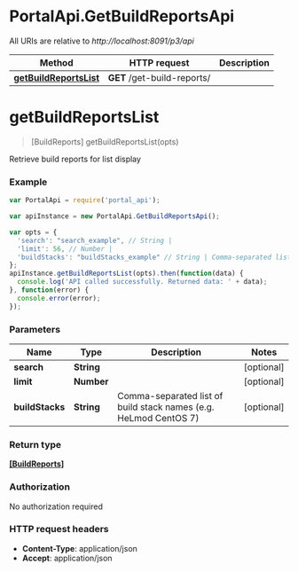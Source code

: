 # PortalApi.GetBuildReportsApi

All URIs are relative to *http://localhost:8091/p3/api*

Method | HTTP request | Description
------------- | ------------- | -------------
[**getBuildReportsList**](GetBuildReportsApi.md#getBuildReportsList) | **GET** /get-build-reports/ | 


<a name="getBuildReportsList"></a>
# **getBuildReportsList**
> [BuildReports] getBuildReportsList(opts)



Retrieve build reports for list display

### Example
```javascript
var PortalApi = require('portal_api');

var apiInstance = new PortalApi.GetBuildReportsApi();

var opts = { 
  'search': "search_example", // String | 
  'limit': 56, // Number | 
  'buildStacks': "buildStacks_example" // String | Comma-separated list of build stack names (e.g. HeLmod CentOS 7)
};
apiInstance.getBuildReportsList(opts).then(function(data) {
  console.log('API called successfully. Returned data: ' + data);
}, function(error) {
  console.error(error);
});

```

### Parameters

Name | Type | Description  | Notes
------------- | ------------- | ------------- | -------------
 **search** | **String**|  | [optional] 
 **limit** | **Number**|  | [optional] 
 **buildStacks** | **String**| Comma-separated list of build stack names (e.g. HeLmod CentOS 7) | [optional] 

### Return type

[**[BuildReports]**](BuildReports.md)

### Authorization

No authorization required

### HTTP request headers

 - **Content-Type**: application/json
 - **Accept**: application/json

